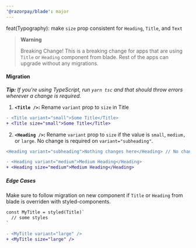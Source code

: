 ```yaml
---
'@razorpay/blade': major
---
```


feat(Typography): make `size` prop consistent for `Heading`, `Title`, and `Text`

> **Warning**
>
> Breaking Change!
> This is a breaking change for apps that are using `Title` or `Heading` component from blade. Rest of the apps can upgrade without any migrations.

#### Migration

_**Tip:** If you're using TypeScript, run `yarn tsc` and that should throw errors wherever a change is required._

1. **`<Title />`:** Rename `variant` prop to `size` in Title

```diff
- <Title variant="small">Some Title</Title>
+ <Title size="small">Some Title</Title>
```

2. **`<Heading />`:** Rename `variant` prop to `size` if the value is `small`, `medium,` or `large`. No change is required on `variant="subheading"`.

```diff
<Heading variant="subheading">Nothing changes here</Heading> // No change here

- <Heading variant="medium">Medium Heading</Heading>
+ <Heading size="medium">Medium Heading</Heading>
```

##### Edge Cases

Make sure to follow migration on new component if `Title` or `Heading` from blade is overriden with styled-components.

```diff
const MyTitle = styled(Title)`
  // some styles
`

- <MyTitle variant="large" />
+ <MyTitle size="large" />
```
